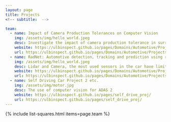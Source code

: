 ```yaml
---
layout: page
title: Projects
<!-- subtitle:  -->

team:
  - name: Impact of Camera Production Tolerances on Computer Vision
    img: /assets/img/hello_world.jpeg
    desc: Investigate the impact of camera production tolerance in surround-view cameras for the application of autonomous driving. 
    website: https://ulbinspect.github.io/pages/Domains/Automotive/Projects/Camera_Production_Tolerances/
    url: https://ulbinspect.github.io/pages/Domains/Automotive/Projects/Camera_Production_Tolerances/
  - name: RadNet: Automotive detection, tracking and prediction using radar data
    img: /assets/img/hello_world.jpeg
    desc: Lidar and Camera, the most used sensors in the car have limitations in adverse weather conditions – rain, snow and fog and low light conditions. With this knowledge of visual common-sense, the vehicle control module can be improved to an extent where an end-user should be able to instruct an autonomous car to do certain actions wrt driving.  	
    website: https://ulbinspect.github.io/pages/Domains/Automotive/Projects/RadNet/
    url: https://ulbinspect.github.io/pages/Domains/Automotive/Projects/RadNet/    
  - name: Self Driving Car Project 2 etc.
    img: /assets/img/motor.jpg
    desc: The use of computer vision for ADAS 2
    website: https://ulbinspect.github.io/pages/self_drive_proj/
    url: https://ulbinspect.github.io/pages/self_drive_proj/
---
```

{% include list-squares.html items=page.team %}
